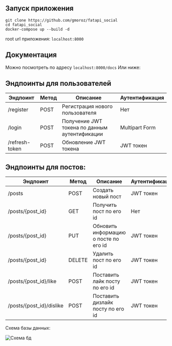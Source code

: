 ## Запуск приложения

    git clone https://github.com/gmoroz/fatapi_social
    cd fatapi_social
    docker-compose up --build -d

root url приложения: `localhost:8000`

## Документация

Можно посмотреть по адресу `localhost:8000/docs`
Или ниже:

## Эндпоинты для пользователей

| Эндпоинт       | Метод | Описание                                      | Аутентификация |
| -------------- | ----- | --------------------------------------------- | -------------- |
| /register      | POST  | Регистрация нового пользователя               | Нет            |
| /login         | POST  | Получение JWT токена по данным аутентификации | Multipart Form |
| /refresh-token | POST  | Обновление JWT токена                         | JWT токен      |

## Эндпоинты для постов:

| Эндпоинт                 | Метод  | Описание                              | Аутентификация |
| ------------------------ | ------ | ------------------------------------- | -------------- |
| /posts                   | POST   | Создать новый пост                    | JWT токен      |
| /posts/{post_id}         | GET    | Получить пост по его id               | Нет            |
| /posts/{post_id}         | PUT    | Обновить информацию о посте по его id | JWT токен      |
| /posts/{post_id}         | DELETE | Удалить пост по его id                | JWT токен      |
| /posts/{post_id}/like    | POST   | Поставить лайк посту по его id        | JWT токен      |
| /posts/{post_id}/dislike | POST   | Поставить дизлайк посту по его id     | JWT токен      |

Схема базы данных:

![Схема бд](https://i.ibb.co/wR7nWn5/db-diagram.png)
